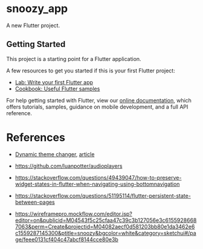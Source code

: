 # snoozy_app

A new Flutter project.

## Getting Started

This project is a starting point for a Flutter application.

A few resources to get you started if this is your first Flutter project:

- [Lab: Write your first Flutter app](https://flutter.dev/docs/get-started/codelab)
- [Cookbook: Useful Flutter samples](https://flutter.dev/docs/cookbook)

For help getting started with Flutter, view our 
[online documentation](https://flutter.dev/docs), which offers tutorials, 
samples, guidance on mobile development, and a full API reference.


# References
* [Dynamic theme changer](https://github.com/Norbert515/dynamic_theme), [article](https://proandroiddev.com/how-to-dynamically-change-the-theme-in-flutter-698bd022d0f0)

* https://github.com/luanpotter/audioplayers

* https://stackoverflow.com/questions/49439047/how-to-preserve-widget-states-in-flutter-when-navigating-using-bottomnavigation

* https://stackoverflow.com/questions/51195114/flutter-persistent-state-between-pages

* https://wireframepro.mockflow.com/editor.jsp?editor=on&publicid=M04543f5c25cfaa47c39c3b127056e3c61559286687063&perm=Create&projectid=M04082aecf0d581203bb80e1da3462e6c1559287145300&ptitle=snoozy&bgcolor=white&category=sketchui#/page/feee0131cf404c47abcf8144cce80e3b


